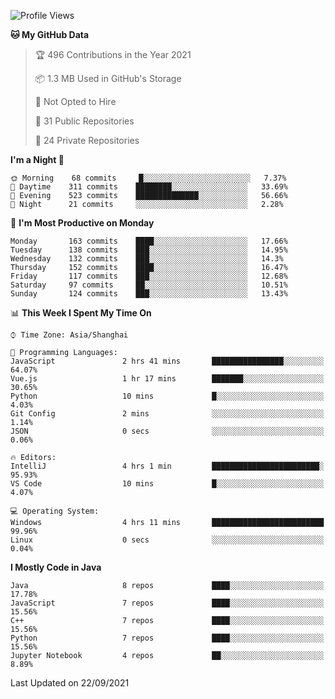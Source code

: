 <!--START_SECTION:waka-->
![Profile Views](http://img.shields.io/badge/Profile%20Views-5-blue)

**🐱 My GitHub Data** 

> 🏆 496 Contributions in the Year 2021
 > 
> 📦 1.3 MB Used in GitHub's Storage 
 > 
> 🚫 Not Opted to Hire
 > 
> 📜 31 Public Repositories 
 > 
> 🔑 24 Private Repositories  
 > 
**I'm a Night 🦉** 

```text
🌞 Morning    68 commits     █░░░░░░░░░░░░░░░░░░░░░░░░   7.37% 
🌆 Daytime    311 commits    ████████░░░░░░░░░░░░░░░░░   33.69% 
🌃 Evening    523 commits    ██████████████░░░░░░░░░░░   56.66% 
🌙 Night      21 commits     ░░░░░░░░░░░░░░░░░░░░░░░░░   2.28%

```
📅 **I'm Most Productive on Monday** 

```text
Monday       163 commits    ████░░░░░░░░░░░░░░░░░░░░░   17.66% 
Tuesday      138 commits    ███░░░░░░░░░░░░░░░░░░░░░░   14.95% 
Wednesday    132 commits    ███░░░░░░░░░░░░░░░░░░░░░░   14.3% 
Thursday     152 commits    ████░░░░░░░░░░░░░░░░░░░░░   16.47% 
Friday       117 commits    ███░░░░░░░░░░░░░░░░░░░░░░   12.68% 
Saturday     97 commits     ██░░░░░░░░░░░░░░░░░░░░░░░   10.51% 
Sunday       124 commits    ███░░░░░░░░░░░░░░░░░░░░░░   13.43%

```


📊 **This Week I Spent My Time On** 

```text
⌚︎ Time Zone: Asia/Shanghai

💬 Programming Languages: 
JavaScript               2 hrs 41 mins       ████████████████░░░░░░░░░   64.07% 
Vue.js                   1 hr 17 mins        ███████░░░░░░░░░░░░░░░░░░   30.65% 
Python                   10 mins             █░░░░░░░░░░░░░░░░░░░░░░░░   4.03% 
Git Config               2 mins              ░░░░░░░░░░░░░░░░░░░░░░░░░   1.14% 
JSON                     0 secs              ░░░░░░░░░░░░░░░░░░░░░░░░░   0.06%

🔥 Editors: 
IntelliJ                 4 hrs 1 min         ████████████████████████░   95.93% 
VS Code                  10 mins             █░░░░░░░░░░░░░░░░░░░░░░░░   4.07%

💻 Operating System: 
Windows                  4 hrs 11 mins       █████████████████████████   99.96% 
Linux                    0 secs              ░░░░░░░░░░░░░░░░░░░░░░░░░   0.04%

```

**I Mostly Code in Java** 

```text
Java                     8 repos             ████░░░░░░░░░░░░░░░░░░░░░   17.78% 
JavaScript               7 repos             ████░░░░░░░░░░░░░░░░░░░░░   15.56% 
C++                      7 repos             ████░░░░░░░░░░░░░░░░░░░░░   15.56% 
Python                   7 repos             ████░░░░░░░░░░░░░░░░░░░░░   15.56% 
Jupyter Notebook         4 repos             ██░░░░░░░░░░░░░░░░░░░░░░░   8.89%

```



 Last Updated on 22/09/2021
<!--END_SECTION:waka-->　　
